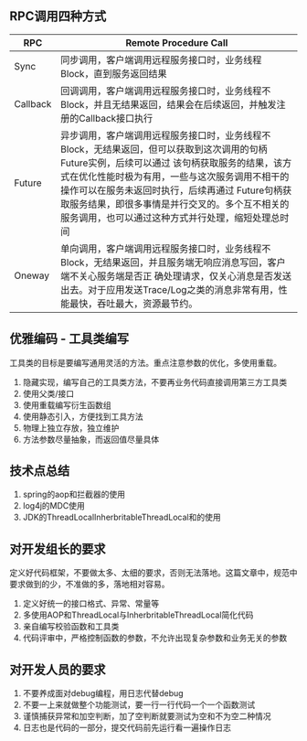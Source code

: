 ## RPC调用四种方式

| RPC      | Remote Procedure Call                                        |
| -------- | ------------------------------------------------------------ |
| Sync     | 同步调用，客户端调用远程服务接口时，业务线程Block，直到服务返回结果 |
| Callback | 回调调用，客户端调用远程服务接口时，业务线程不Block，并且无结果返回，结果会在后续返回，并触发注册的Callback接口执行 |
| Future   | 异步调用，客户端调用远程服务接口时，业务线程不Block，无结果返回，但可以获取到这次调用的句柄Future实例，后续可以通过 该句柄获取服务的结果，该方式在优化性能时极为有用，一些与这次服务调用不相干的操作可以在服务未返回时执行，后续再通过 Future句柄获取服务结果，即很多事情是并行交叉的。多个互不相关的服务调用，也可以通过这种方式并行处理，缩短处理总时间 |
| Oneway   | 单向调用，客户端调用远程服务接口时，业务线程不Block，无结果返回，并且服务端无响应消息写回，客户端不关心服务端是否正 确处理请求，仅关心消息是否发送出去。对于应用发送Trace/Log之类的消息非常有用，性能最快，吞吐最大，资源最节约。 |

## 优雅编码 - 工具类编写

工具类的目标是要编写通用灵活的方法。重点注意参数的优化，多使用重载。

1. 隐藏实现，编写自己的工具类方法，不要再业务代码直接调用第三方工具类
2. 使用父类/接口
3. 使用重载编写衍生函数组
4. 使用静态引入，方便找到工具方法
5. 物理上独立存放，独立维护
6. 方法参数尽量抽象，而返回值尽量具体

## 技术点总结

1. spring的aop和拦截器的使用
2. log4j的MDC使用
3. JDK的ThreadLocalInherbritableThreadLocal和的使用

## 对开发组长的要求

定义好代码框架，不要做太多、太细的要求，否则无法落地。这篇文章中，规范中要求做到的少，不准做的多，落地相对容易。

1. 定义好统一的接口格式、异常、常量等
2. 多使用AOP和ThreadLocal与InherbritableThreadLocal简化代码
3. 亲自编写校验函数和工具类
4. 代码评审中，严格控制函数的参数，不允许出现复杂参数和业务无关的参数

## 对开发人员的要求

1. 不要养成面对debug编程，用日志代替debug
2. 不要一上来就做整个功能测试，要一行一行代码一个一个函数测试
3. 谨慎捕获异常和加空判断，加了空判断就要测试为空和不为空二种情况
4. 日志也是代码的一部分，提交代码前先运行看一遍操作日志
